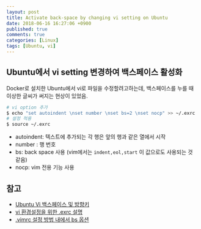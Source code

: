```yaml
---
layout: post
title: Activate back-space by changing vi setting on Ubuntu
date: 2018-06-16 16:27:06 +0900
published: true
comments: true
categories: [Linux]
tags: [Ubuntu, vi]
---
```


## Ubuntu에서 vi setting 변경하여 백스페이스 활성화
Docker로 설치한 Ubuntu에서 vi로 파일을 수정할려고하는데, 
백스페이스를 누를 때 이상한 글씨가 써지는 현상이 있었음. 

```sh 
# vi option 추가
$ echo "set autoindent \nset number \nset bs=2 \nset nocp" >> ~/.exrc
# 설정 적용
$ source ~/.exrc
```

- autoindent: 텍스트에 추가되는 각 행은 앞의 행과 같은 열에서 시작 
- number : 행 번호
- bs: back space 사용 (vim에서는 `indent,eol,start` 이 값으로도 사용되는 것 같음)
- nocp: vim 전용 기능 사용

## 참고
- [Ubuntu Vi 백스페이스 및 방향키](http://19bantedkoo.blogspot.com/2014/07/ubuntu-vi.html)
- [vi 환경설정을 위한 .exrc 설명](http://devkk.tistory.com/181)
- [.vimrc 설정 방법 내에서 bs 옵션](https://github.com/johngrib/simple_vim_guide/blob/master/md/vimrc.md#backspace-bs)